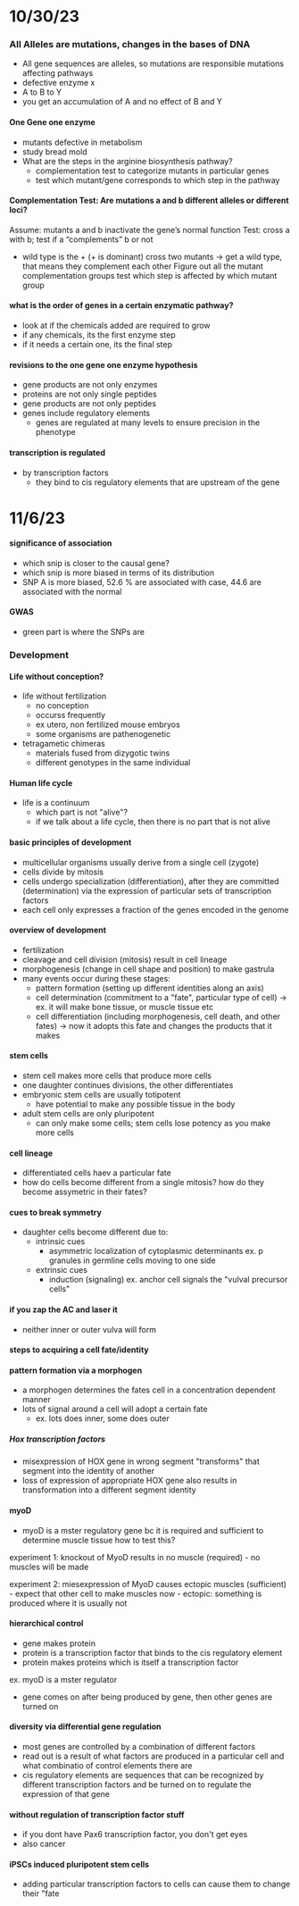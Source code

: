 # 10/30/23
### All Alleles are mutations, changes in the bases of DNA
* All gene sequences are alleles, so mutations are responsible
mutations affecting pathways
* defective enzyme x
* A to B to Y
* you get an accumulation of A and no effect of B and Y
#### One Gene one enzyme
* mutants defective in metabolism
* study bread mold
* What are the steps in the arginine biosynthesis pathway?
   * complementation test to categorize mutants in particular genes
   * test which mutant/gene corresponds to which step in the pathway
#### Complementation Test: Are mutations a and b different alleles or different loci?
Assume: mutants a and b inactivate the gene’s normal function
Test: cross a with b; test if a “complements” b or not
* wild type is the + (+ is dominant)
cross two mutants -> get a wild type, that means they complement each other
Figure out all the mutant complementation groups
test which step is affected by which mutant group
#### what is the order of genes in a certain enzymatic pathway?
* look at if the chemicals added are required to grow
* if any chemicals, its the first enzyme step
* if it needs a certain one, its the final step
#### revisions to the one gene one enzyme hypothesis
* gene products are not only enzymes
* proteins are not only single peptides
* gene products are not only peptides
* genes include regulatory elements
   * genes are regulated at many levels to ensure precision in the phenotype
#### transcription is regulated
* by transcription factors
   * they bind to cis regulatory elements that are upstream of the gene
# 11/6/23
#### significance of association
- which snip is closer to the causal gene?
- which snip is more biased in terms of its distribution
- SNP A is more biased, 52.6 % are associated with case, 44.6 are associated with the normal
#### GWAS
- green part is where the SNPs are
### Development
#### Life without conception?
- life without fertilization
    - no conception
    - occurss frequently
    - ex utero, non fertilized mouse embryos
    - some organisms are pathenogenetic
- tetragametic chimeras
    - materials fused from dizygotic twins
    - different genotypes in the same individual
#### Human life cycle
- life is a continuum
    - which part is not "alive"?
    - if we talk about a life cycle, then there is no part that is not alive
#### basic principles of development
- multicellular organisms usually derive from a single cell (zygote)
- cells divide by mitosis
- cells undergo specialization (differentiation), after they are committed (determination) via the expression of particular sets of transcription factors
- each cell only expresses a fraction of the genes encoded in the genome
#### overview of development
- fertilization
- cleavage and cell division (mitosis) result in cell lineage
- morphogenesis (change in cell shape and position) to make gastrula 
- many events occur during these stages:
    - pattern formation (setting up different identities along an axis)
    - cell determination (commitment to a "fate", particular type of cell) -> ex. it will make bone tissue, or muscle tissue etc
    - cell differentiation (including morphogenesis, cell death, and other fates) -> now it adopts this fate and changes the products that it makes
#### stem cells
- stem cell makes more cells that produce more cells
- one daughter continues divisions, the other differentiates
- embryonic stem cells are usually totipotent
    - have potential to make any possible tissue in the body
- adult stem cells are only pluripotent
    - can only make some cells; stem cells lose potency as you make more cells
#### cell lineage
- differentiated cells haev a particular fate
- how do cells become different from a single mitosis? how do they become assymetric in their fates?
#### cues to break symmetry
- daughter cells become different due to:
    - intrinsic cues
        - asymmetric localization of cytoplasmic determinants ex. p granules in germline cells moving to one side
    - extrinsic cues
        - induction (signaling) ex. anchor cell signals the "vulval precursor cells"
#### if you zap the AC and laser it
- neither inner or outer vulva will form
#### steps to acquiring a cell fate/identity
#### pattern formation via a morphogen
- a morphogen determines the fates cell in a concentration dependent manner
- lots of signal around a cell will adopt a certain fate
    - ex. lots does inner, some does outer
##### Hox transcription factors
- misexpression of  HOX gene in wrong segment "transforms" that segment into the identity of another
- loss of expression of appropriate HOX gene also results in transformation into a different segment identity
#### myoD
- myoD is a mster regulatory gene bc it is required and sufficient to determine muscle tissue
how to test this?

experiment 1: knockout of MyoD results in no muscle (required)
    - no muscles will be made

experiment 2: miesexpression of MyoD causes ectopic muscles (sufficient)
    - expect that other cell to make muscles now
    - ectopic: something is produced where it is usually not

#### hierarchical control
- gene makes protein
- protein is a transcription factor that binds to the cis regulatory element
- protein makes proteins which is itself a transcription factor

ex. myoD is a mster regulator
- gene comes on after being produced by gene, then other genes are turned on

#### diversity via differential gene regulation
- most genes are controlled by a combination of different factors
- read out is a result of what factors are produced in a particular cell and what combinatio of control elements there are
- cis regulatory elements are sequences that can be recognized by different transcription factors and be turned on to regulate the expression of that gene

#### without regulation of transcription factor stuff
- if you dont have Pax6 transcription factor, you don't get eyes
- also cancer

#### iPSCs induced pluripotent stem cells
- adding particular transcription factors to cells can cause them to change their "fate

